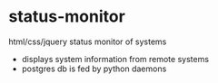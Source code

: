 # status-monitor
html/css/jquery status monitor of systems

- displays system information from remote systems
- postgres db is fed by python daemons
